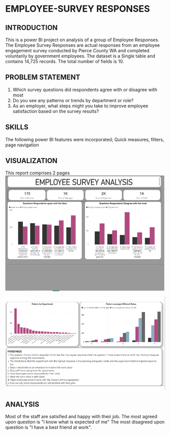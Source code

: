 # EMPLOYEE-SURVEY RESPONSES

## INTRODUCTION
This is a power BI project on analysis of a group of Employee Responses. The Employee Survey Responses are actual responses from an employee engagement survey conducted
by Pierce County WA and completed voluntarily by government employees. The dataset is a Single table
and contains 14,725 records. The total number of fields is 10.

## PROBLEM STATEMENT

1. Which survey questions did respondents agree with or disagree with most
2. Do you see any patterns or trends by department or role?
3. As an employer, what steps might you take to improve employee satisfaction based on the survey
results?

## SKILLS
The following power BI features were incorporated;
Quick measures, filters, page navigation

## VISUALIZATION
This report comprises 2 pages
![](ESAnalysis.png)

![](ES_analysis.png)

## ANALYSIS
Most of the staff are satisfied and happy with their job.
The most agreed upon question is "I know what is expected of me"
The most disagreed upon question is "I have a best friend at work".
